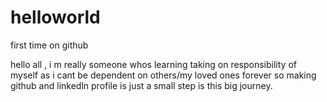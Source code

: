 # helloworld
first time on github

hello all , i m really someone whos learning taking on responsibility of myself as i cant be dependent on others/my loved ones forever so making github and linkedln profile is just a small step is this big journey.

